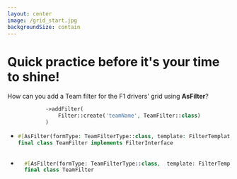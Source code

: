 ```yaml
---
layout: center
image: /grid_start.jpg
backgroundSize: contain
---
```

# Quick practice before it's your time to shine!
How can you add a Team filter for the F1 drivers' grid using **AsFilter**?

```php
            ->addFilter(
                Filter::create('teamName', TeamFilter::class)
            )
```


<v-clicks>

* ```php
  #[AsFilter(formType: TeamFilterType::class, template: FilterTemplate::SELECT->value,)]
  final class TeamFilter implements FilterInterface
    
* ```php
    #[AsFilter(formType: TeamFilterType::class,  template: FilterTemplate::SELECT->value,)]
    final class TeamFilter
  
</v-clicks>